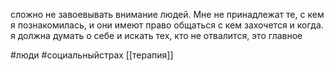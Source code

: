 сложно не завоевывать внимание людей. Мне не принадлежат те, с кем я познакомилась, и они имеют право общаться с кем захочется и когда. я должна думать о себе и искать тех, кто не отвалится, это главное

#люди #социальныйстрах
[[терапия]]